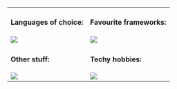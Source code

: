 <table align="center">
  <tr>
    <td>
      <h4>Languages of choice:</h4>
      <a href="https://skillicons.dev">
        <img src="https://skillicons.dev/icons?i=python,cpp,clojure,dart,javascript" />
      </a>
    </td>
    <td>
      <h4>Favourite frameworks:</h4>
      <a href="https://skillicons.dev">
        <img src="https://skillicons.dev/icons?i=flutter,fastapi,react" />
      </a>
    </td>
  </tr>
  <tr>
    <td>
      <h4>Other stuff:</h4>
      <a href="https://skillicons.dev">
        <img src="https://skillicons.dev/icons?i=gcp,aws,graphql,docker,git" />
      </a>
    </td>
    <td>
      <h4>Techy hobbies:</h4>
      <a href="https://skillicons.dev">
        <img src="https://skillicons.dev/icons?i=kali,raspberrypi,arduino" />
      </a>
    </td>
  </tr>
</table>



